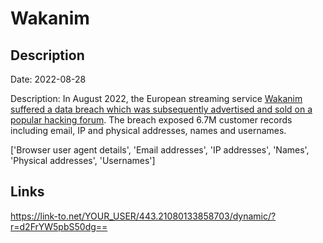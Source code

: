 # Wakanim

## Description

Date: 2022-08-28

Description:
In August 2022, the European streaming service <a href="https://www.animenewsnetwork.com/news/2022-09-07/wakanim-streaming-service-delays-content-after-possible-data-breach/.189234" target="_blank" rel="noopener">Wakanim suffered a data breach which was subsequently advertised and sold on a popular hacking forum</a>. The breach exposed 6.7M customer records including email, IP and physical addresses, names and usernames.


['Browser user agent details', 'Email addresses', 'IP addresses', 'Names', 'Physical addresses', 'Usernames']

## Links

https://link-to.net/YOUR_USER/443.21080133858703/dynamic/?r=d2FrYW5pbS50dg==